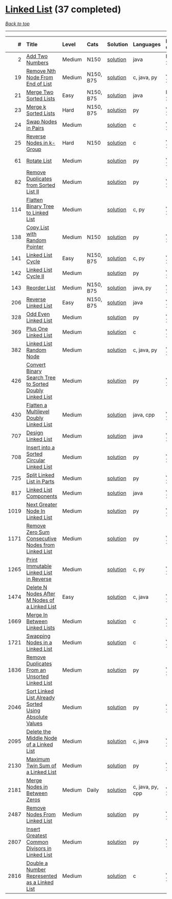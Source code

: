 # [Linked List](<https://leetcode.com/tag/Linked-List/>) (37 completed)

*[Back to top](<../../README.md>)*

------

|    # | Title                                                                                                                                              | Level   | Cats      | Solution                                                                          | Languages        | Date Complete   |
|-----:|:---------------------------------------------------------------------------------------------------------------------------------------------------|:--------|:----------|:----------------------------------------------------------------------------------|:-----------------|:----------------|
|    2 | [Add Two Numbers](<https://leetcode.com/problems/add-two-numbers>)                                                                                 | Medium  | N150      | [solution](<../_2. Add Two Numbers.md>)                                           | java             | May 22, 2024    |
|   19 | [Remove Nth Node From End of List](<https://leetcode.com/problems/remove-nth-node-from-end-of-list>)                                               | Medium  | N150, B75 | [solution](<../_19. Remove Nth Node From End of List.md>)                         | c, java, py      | Jun 06, 2024    |
|   21 | [Merge Two Sorted Lists](<https://leetcode.com/problems/merge-two-sorted-lists>)                                                                   | Easy    | N150, B75 | [solution](<../_21. Merge Two Sorted Lists.md>)                                   | java             | May 22, 2024    |
|   23 | [Merge k Sorted Lists](<https://leetcode.com/problems/merge-k-sorted-lists>)                                                                       | Hard    | N150, B75 | [solution](<../_23. Merge k Sorted Lists.md>)                                     | py               | Jun 17, 2024    |
|   24 | [Swap Nodes in Pairs](<https://leetcode.com/problems/swap-nodes-in-pairs>)                                                                         | Medium  |           | [solution](<../_24. Swap Nodes in Pairs.md>)                                      | c                | Jun 06, 2024    |
|   25 | [Reverse Nodes in k-Group](<https://leetcode.com/problems/reverse-nodes-in-k-group>)                                                               | Hard    | N150      | [solution](<../_25. Reverse Nodes in k-Group.md>)                                 | c                | Jun 06, 2024    |
|   61 | [Rotate List](<https://leetcode.com/problems/rotate-list>)                                                                                         | Medium  |           | [solution](<../_61. Rotate List.md>)                                              | py               | Jun 21, 2024    |
|   82 | [Remove Duplicates from Sorted List II](<https://leetcode.com/problems/remove-duplicates-from-sorted-list-ii>)                                     | Medium  |           | [solution](<../_82. Remove Duplicates from Sorted List II.md>)                    | py               | Jul 04, 2024    |
|  114 | [Flatten Binary Tree to Linked List](<https://leetcode.com/problems/flatten-binary-tree-to-linked-list>)                                           | Medium  |           | [solution](<../_114. Flatten Binary Tree to Linked List.md>)                      | c, py            | Jun 10, 2024    |
|  138 | [Copy List with Random Pointer](<https://leetcode.com/problems/copy-list-with-random-pointer>)                                                     | Medium  | N150      | [solution](<../_138. Copy List with Random Pointer.md>)                           | py               | Jun 27, 2024    |
|  141 | [Linked List Cycle](<https://leetcode.com/problems/linked-list-cycle>)                                                                             | Easy    | N150, B75 | [solution](<../_141. Linked List Cycle.md>)                                       | c, py            | Jun 03, 2024    |
|  142 | [Linked List Cycle II](<https://leetcode.com/problems/linked-list-cycle-ii>)                                                                       | Medium  |           | [solution](<../_142. Linked List Cycle II.md>)                                    | py               | Jun 25, 2024    |
|  143 | [Reorder List](<https://leetcode.com/problems/reorder-list>)                                                                                       | Medium  | N150, B75 | [solution](<../_143. Reorder List.md>)                                            | java, py         | Jun 10, 2024    |
|  206 | [Reverse Linked List](<https://leetcode.com/problems/reverse-linked-list>)                                                                         | Easy    | N150, B75 | [solution](<../_206. Reverse Linked List.md>)                                     | java             | Jun 27, 2024    |
|  328 | [Odd Even Linked List](<https://leetcode.com/problems/odd-even-linked-list>)                                                                       | Medium  |           | [solution](<../_328. Odd Even Linked List.md>)                                    | py               | Jun 21, 2024    |
|  369 | [Plus One Linked List](<https://leetcode.com/problems/plus-one-linked-list>)                                                                       | Medium  |           | [solution](<../_369. Plus One Linked List.md>)                                    | c                | Jul 04, 2024    |
|  382 | [Linked List Random Node](<https://leetcode.com/problems/linked-list-random-node>)                                                                 | Medium  |           | [solution](<../_382. Linked List Random Node.md>)                                 | c, java, py      | Jun 21, 2024    |
|  426 | [Convert Binary Search Tree to Sorted Doubly Linked List](<https://leetcode.com/problems/convert-binary-search-tree-to-sorted-doubly-linked-list>) | Medium  |           | [solution](<../_426. Convert Binary Search Tree to Sorted Doubly Linked List.md>) | py               | Jun 11, 2024    |
|  430 | [Flatten a Multilevel Doubly Linked List](<https://leetcode.com/problems/flatten-a-multilevel-doubly-linked-list>)                                 | Medium  |           | [solution](<../_430. Flatten a Multilevel Doubly Linked List.md>)                 | java, cpp        | Jun 26, 2024    |
|  707 | [Design Linked List](<https://leetcode.com/problems/design-linked-list>)                                                                           | Medium  |           | [solution](<../_707. Design Linked List.md>)                                      | java             | Jun 21, 2024    |
|  708 | [Insert into a Sorted Circular Linked List](<https://leetcode.com/problems/insert-into-a-sorted-circular-linked-list>)                             | Medium  |           | [solution](<../_708. Insert into a Sorted Circular Linked List.md>)               | py               | Jun 21, 2024    |
|  725 | [Split Linked List in Parts](<https://leetcode.com/problems/split-linked-list-in-parts>)                                                           | Medium  |           | [solution](<../_725. Split Linked List in Parts.md>)                              | py               | Jun 21, 2024    |
|  817 | [Linked List Components](<https://leetcode.com/problems/linked-list-components>)                                                                   | Medium  |           | [solution](<../_817. Linked List Components.md>)                                  | java             | Jul 04, 2024    |
| 1019 | [Next Greater Node In Linked List](<https://leetcode.com/problems/next-greater-node-in-linked-list>)                                               | Medium  |           | [solution](<../_1019. Next Greater Node In Linked List.md>)                       | py               | Jun 21, 2024    |
| 1171 | [Remove Zero Sum Consecutive Nodes from Linked List](<https://leetcode.com/problems/remove-zero-sum-consecutive-nodes-from-linked-list>)           | Medium  |           | [solution](<../_1171. Remove Zero Sum Consecutive Nodes from Linked List.md>)     | py               | Jun 15, 2024    |
| 1265 | [Print Immutable Linked List in Reverse](<https://leetcode.com/problems/print-immutable-linked-list-in-reverse>)                                   | Medium  |           | [solution](<../_1265. Print Immutable Linked List in Reverse.md>)                 | c, py            | Jun 06, 2024    |
| 1474 | [Delete N Nodes After M Nodes of a Linked List](<https://leetcode.com/problems/delete-n-nodes-after-m-nodes-of-a-linked-list>)                     | Easy    |           | [solution](<../_1474. Delete N Nodes After M Nodes of a Linked List.md>)          | c, java          | Jun 06, 2024    |
| 1669 | [Merge In Between Linked Lists](<https://leetcode.com/problems/merge-in-between-linked-lists>)                                                     | Medium  |           | [solution](<../_1669. Merge In Between Linked Lists.md>)                          | c                | Jun 24, 2024    |
| 1721 | [Swapping Nodes in a Linked List](<https://leetcode.com/problems/swapping-nodes-in-a-linked-list>)                                                 | Medium  |           | [solution](<../_1721. Swapping Nodes in a Linked List.md>)                        | c                | Jun 06, 2024    |
| 1836 | [Remove Duplicates From an Unsorted Linked List](<https://leetcode.com/problems/remove-duplicates-from-an-unsorted-linked-list>)                   | Medium  |           | [solution](<../_1836. Remove Duplicates From an Unsorted Linked List.md>)         | py               | Jul 04, 2024    |
| 2046 | [Sort Linked List Already Sorted Using Absolute Values](<https://leetcode.com/problems/sort-linked-list-already-sorted-using-absolute-values>)     | Medium  |           | [solution](<../_2046. Sort Linked List Already Sorted Using Absolute Values.md>)  | py               | Jul 04, 2024    |
| 2095 | [Delete the Middle Node of a Linked List](<https://leetcode.com/problems/delete-the-middle-node-of-a-linked-list>)                                 | Medium  |           | [solution](<../_2095. Delete the Middle Node of a Linked List.md>)                | c, java          | Jun 06, 2024    |
| 2130 | [Maximum Twin Sum of a Linked List](<https://leetcode.com/problems/maximum-twin-sum-of-a-linked-list>)                                             | Medium  |           | [solution](<../_2130. Maximum Twin Sum of a Linked List.md>)                      | py               | Jun 20, 2024    |
| 2181 | [Merge Nodes in Between Zeros](<https://leetcode.com/problems/merge-nodes-in-between-zeros>)                                                       | Medium  | Daily     | [solution](<../_2181. Merge Nodes in Between Zeros.md>)                           | c, java, py, cpp | Jul 03, 2024    |
| 2487 | [Remove Nodes From Linked List](<https://leetcode.com/problems/remove-nodes-from-linked-list>)                                                     | Medium  |           | [solution](<../_2487. Remove Nodes From Linked List.md>)                          | py               | Jun 11, 2024    |
| 2807 | [Insert Greatest Common Divisors in Linked List](<https://leetcode.com/problems/insert-greatest-common-divisors-in-linked-list>)                   | Medium  |           | [solution](<../_2807. Insert Greatest Common Divisors in Linked List.md>)         | py               | Jun 12, 2024    |
| 2816 | [Double a Number Represented as a Linked List](<https://leetcode.com/problems/double-a-number-represented-as-a-linked-list>)                       | Medium  |           | [solution](<../_2816. Double a Number Represented as a Linked List.md>)           | c                | Jul 04, 2024    |